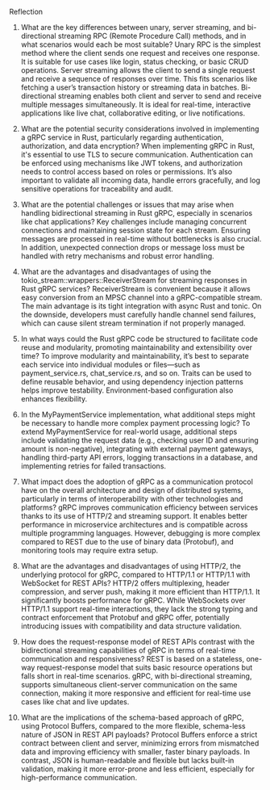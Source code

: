 Reflection
1. What are the key differences between unary, server streaming, and bi-directional streaming RPC (Remote Procedure Call) methods, and in what scenarios would each be most suitable?
Unary RPC is the simplest method where the client sends one request and receives one response. It is suitable for use cases like login, status checking, or basic CRUD operations.
Server streaming allows the client to send a single request and receive a sequence of responses over time. This fits scenarios like fetching a user’s transaction history or streaming data in batches.
Bi-directional streaming enables both client and server to send and receive multiple messages simultaneously. It is ideal for real-time, interactive applications like live chat, collaborative editing, or live notifications.

2. What are the potential security considerations involved in implementing a gRPC service in Rust, particularly regarding authentication, authorization, and data encryption?
When implementing gRPC in Rust, it's essential to use TLS to secure communication. Authentication can be enforced using mechanisms like JWT tokens, and authorization needs to control access based on roles or permissions. It’s also important to validate all incoming data, handle errors gracefully, and log sensitive operations for traceability and audit.

3. What are the potential challenges or issues that may arise when handling bidirectional streaming in Rust gRPC, especially in scenarios like chat applications?
Key challenges include managing concurrent connections and maintaining session state for each stream. Ensuring messages are processed in real-time without bottlenecks is also crucial. In addition, unexpected connection drops or message loss must be handled with retry mechanisms and robust error handling.

4. What are the advantages and disadvantages of using the tokio_stream::wrappers::ReceiverStream for streaming responses in Rust gRPC services?
ReceiverStream is convenient because it allows easy conversion from an MPSC channel into a gRPC-compatible stream. The main advantage is its tight integration with async Rust and tonic. On the downside, developers must carefully handle channel send failures, which can cause silent stream termination if not properly managed.

5. In what ways could the Rust gRPC code be structured to facilitate code reuse and modularity, promoting maintainability and extensibility over time?
To improve modularity and maintainability, it’s best to separate each service into individual modules or files—such as payment_service.rs, chat_service.rs, and so on. Traits can be used to define reusable behavior, and using dependency injection patterns helps improve testability. Environment-based configuration also enhances flexibility.

6. In the MyPaymentService implementation, what additional steps might be necessary to handle more complex payment processing logic?
To extend MyPaymentService for real-world usage, additional steps include validating the request data (e.g., checking user ID and ensuring amount is non-negative), integrating with external payment gateways, handling third-party API errors, logging transactions in a database, and implementing retries for failed transactions.

7. What impact does the adoption of gRPC as a communication protocol have on the overall architecture and design of distributed systems, particularly in terms of interoperability with other technologies and platforms?
gRPC improves communication efficiency between services thanks to its use of HTTP/2 and streaming support. It enables better performance in microservice architectures and is compatible across multiple programming languages. However, debugging is more complex compared to REST due to the use of binary data (Protobuf), and monitoring tools may require extra setup.

8. What are the advantages and disadvantages of using HTTP/2, the underlying protocol for gRPC, compared to HTTP/1.1 or HTTP/1.1 with WebSocket for REST APIs?
HTTP/2 offers multiplexing, header compression, and server push, making it more efficient than HTTP/1.1. It significantly boosts performance for gRPC. While WebSockets over HTTP/1.1 support real-time interactions, they lack the strong typing and contract enforcement that Protobuf and gRPC offer, potentially introducing issues with compatibility and data structure validation.

9. How does the request-response model of REST APIs contrast with the bidirectional streaming capabilities of gRPC in terms of real-time communication and responsiveness?
REST is based on a stateless, one-way request-response model that suits basic resource operations but falls short in real-time scenarios. gRPC, with bi-directional streaming, supports simultaneous client-server communication on the same connection, making it more responsive and efficient for real-time use cases like chat and live updates.

10. What are the implications of the schema-based approach of gRPC, using Protocol Buffers, compared to the more flexible, schema-less nature of JSON in REST API payloads?
Protocol Buffers enforce a strict contract between client and server, minimizing errors from mismatched data and improving efficiency with smaller, faster binary payloads. In contrast, JSON is human-readable and flexible but lacks built-in validation, making it more error-prone and less efficient, especially for high-performance communication.